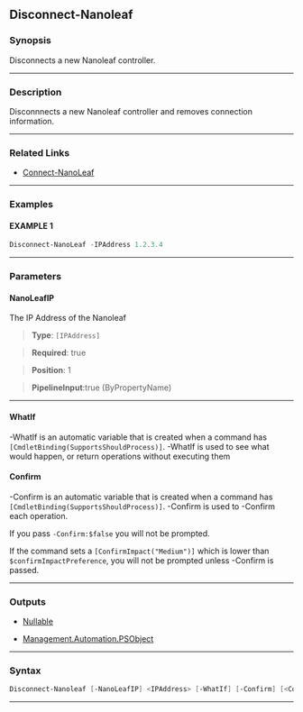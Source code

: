 Disconnect-Nanoleaf
-------------------
### Synopsis
Disconnects a new Nanoleaf controller.

---
### Description

Disconnnects a new Nanoleaf controller and removes connection information.

---
### Related Links
* [Connect-NanoLeaf](Connect-NanoLeaf.md)



---
### Examples
#### EXAMPLE 1
```PowerShell
Disconnect-NanoLeaf -IPAddress 1.2.3.4
```

---
### Parameters
#### **NanoLeafIP**

The IP Address of the Nanoleaf



> **Type**: ```[IPAddress]```

> **Required**: true

> **Position**: 1

> **PipelineInput**:true (ByPropertyName)



---
#### **WhatIf**
-WhatIf is an automatic variable that is created when a command has ```[CmdletBinding(SupportsShouldProcess)]```.
-WhatIf is used to see what would happen, or return operations without executing them
#### **Confirm**
-Confirm is an automatic variable that is created when a command has ```[CmdletBinding(SupportsShouldProcess)]```.
-Confirm is used to -Confirm each operation.
    
If you pass ```-Confirm:$false``` you will not be prompted.
    
    
If the command sets a ```[ConfirmImpact("Medium")]``` which is lower than ```$confirmImpactPreference```, you will not be prompted unless -Confirm is passed.

---
### Outputs
* [Nullable](https://learn.microsoft.com/en-us/dotnet/api/System.Nullable)


* [Management.Automation.PSObject](https://learn.microsoft.com/en-us/dotnet/api/System.Management.Automation.PSObject)




---
### Syntax
```PowerShell
Disconnect-Nanoleaf [-NanoLeafIP] <IPAddress> [-WhatIf] [-Confirm] [<CommonParameters>]
```
---

